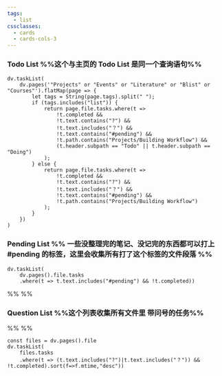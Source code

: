 ```yaml
---
tags:
  - list
cssclasses:
  - cards
  - cards-cols-3
---
```


### Todo List %%这个与主页的 Todo List 是同一个查询语句%%

```dataviewjs
dv.taskList(
    dv.pages('"Projects" or "Events" or "Literature" or "Blist" or "Courses"').flatMap(page => {
        let tags = String(page.tags).split(" ");
        if (tags.includes("list")) {
            return page.file.tasks.where(t =>
                !t.completed &&
                !t.text.contains("?") &&
                !t.text.includes("？") &&
                !t.text.contains("#pending") &&
                !t.path.contains("Projects/Building Workflow") &&
                (t.header.subpath == "Todo" || t.header.subpath == "Doing")
            );
        } else {
            return page.file.tasks.where(t =>
                !t.completed &&
                !t.text.contains("?") &&
                !t.text.includes("？") &&
                !t.text.contains("#pending") &&
                !t.path.contains("Projects/Building Workflow")
            );
        }
    })
)
```

### Pending List %% 一些没整理完的笔记、没记完的东西都可以打上#pending 的标签，这里会收集所有打了这个标签的文件段落 %%

```dataviewjs
dv.taskList(
	dv.pages().file.tasks
    .where(t => t.text.includes("#pending") && !t.completed))
```

%% %%

### Question List %%这个列表收集所有文件里 带问号的任务%%

%% %%

```dataviewjs
const files = dv.pages().file
dv.taskList(
	files.tasks
    .where(t => (t.text.includes("?")|t.text.includes("？")) && !t.completed).sort(f=>f.mtime,"desc"))
```
